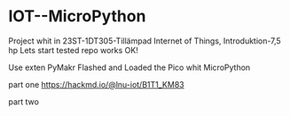 # IOT--MicroPython

Project whit in 23ST-1DT305-Tillämpad Internet of Things, Introduktion-7,5 hp
Lets start tested repo works OK!

Use exten PyMakr
Flashed and Loaded the Pico whit MicroPython

part one
https://hackmd.io/@lnu-iot/B1T1_KM83

part two
